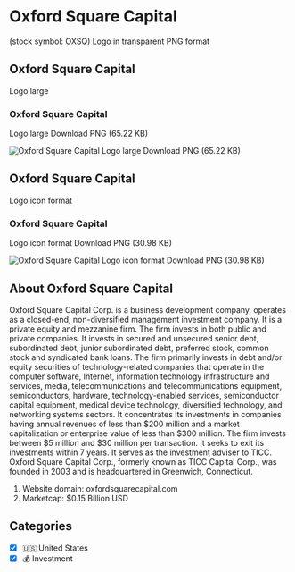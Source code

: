 # Oxford Square Capital
 (stock symbol: OXSQ) Logo in transparent PNG format

## Oxford Square Capital
 Logo large

### Oxford Square Capital
 Logo large Download PNG (65.22 KB)

![Oxford Square Capital
 Logo large Download PNG (65.22 KB)](/img/orig/OXSQ_BIG-e46147eb.png)

## Oxford Square Capital
 Logo icon format

### Oxford Square Capital
 Logo icon format Download PNG (30.98 KB)

![Oxford Square Capital
 Logo icon format Download PNG (30.98 KB)](/img/orig/OXSQ-0c585c60.png)

## About Oxford Square Capital


Oxford Square Capital Corp. is a business development company, operates as a closed-end, non-diversified management investment company. It is a private equity and mezzanine firm. The firm invests in both public and private companies. It invests in secured and unsecured senior debt, subordinated debt, junior subordinated debt, preferred stock, common stock and syndicated bank loans. The firm primarily invests in debt and/or equity securities of technology-related companies that operate in the computer software, Internet, information technology infrastructure and services, media, telecommunications and telecommunications equipment, semiconductors, hardware, technology-enabled services, semiconductor capital equipment, medical device technology, diversified technology, and networking systems sectors. It concentrates its investments in companies having annual revenues of less than $200 million and a market capitalization or enterprise value of less than $300 million. The firm invests between $5 million and $30 million per transaction. It seeks to exit its investments within 7 years. It serves as the investment adviser to TICC. Oxford Square Capital Corp., formerly known as TICC Capital Corp., was founded in 2003 and is headquartered in Greenwich, Connecticut.

1. Website domain: oxfordsquarecapital.com
2. Marketcap: $0.15 Billion USD


## Categories
- [x] 🇺🇸 United States
- [x] 💰 Investment

